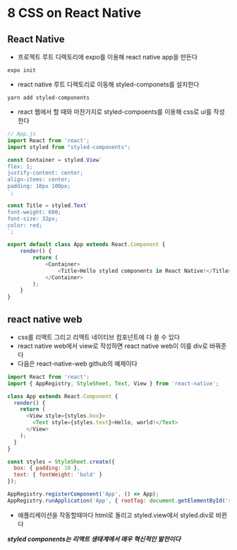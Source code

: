 # 8 CSS on React Native

## React Native
- 프로젝트 루트 디렉토리에 expo를 이용해 react native app을 만든다

`expo init`

- react native 루트 디렉토리로 이동해 styled-componets를 설치한다

`yarn add styled-components`

- react 웹에서 할 때와 마찬가지로 styled-compoents를 이용해 css로 ui를 작성한다

```javascript
// App.js
import React from 'react';
import styled from "styled-components";

const Container = styled.View`
flex: 1;
justify-content: center;
align-items: center;
padding: 10px 100px;
`;

const Title = styled.Text`
font-weight: 600;
font-size: 32px;
color: red;
`;

export default class App extends React.Component {
    render() {
        return (
            <Container>
                <Title>Hello styled components in React Native!</Title>
            </Container>
        );
    }
}
```

## react native web
- css를 리액트 그리고 리액트 네이티브 컴포넌트에 다 쓸 수 있다
- react native web에서 view로 작성하면 react native web이 이를 div로 바꿔준다
- 다음은 react-native-web github의 예제이다

```javascript
import React from 'react';
import { AppRegistry, StyleSheet, Text, View } from 'react-native';

class App extends React.Component {
  render() {
    return (
      <View style={styles.box}>
        <Text style={styles.text}>Hello, world!</Text>
      </View>
    );
  }
}

const styles = StyleSheet.create({
  box: { padding: 10 },
  text: { fontWeight: 'bold' }
});

AppRegistry.registerComponent('App', () => App);
AppRegistry.runApplication('App', { rootTag: document.getElementById('react-root') });
```

- 애플리케이션을 작동할때마다 html로 돌리고 styled.view에서 styled.div로 바뀐다

**_styled components는 리액트 생태계에서 매우 혁신적인 발전이다_**
